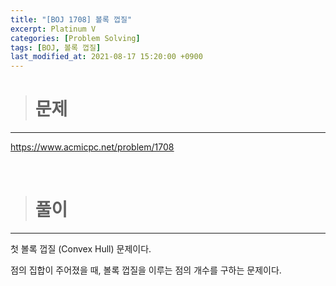 ```yaml
---
title: "[BOJ 1708] 볼록 껍질"
excerpt: Platinum V
categories: [Problem Solving]
tags: [BOJ, 볼록 껍질]
last_modified_at: 2021-08-17 15:20:00 +0900
---
```


> # 문제
---

[<u>https://www.acmicpc.net/problem/1708</u>](https://www.acmicpc.net/problem/1708)

<br>

> # 풀이
---

첫 볼록 껍질 (Convex Hull) 문제이다.

점의 집합이 주어졌을 때, 볼록 껍질을 이루는 점의 개수를 구하는 문제이다.

